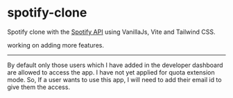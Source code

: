 # spotify-clone

Spotify clone with the [Spotify API](https://developer.spotify.com/discover/) using VanillaJs, Vite and Tailwind CSS. 

working on adding more features.

-----
By default only those users which I have added in the developer dashboard are allowed to access the app. I have not yet applied for quota extension mode.
So, If a user wants to use this app, I will need to add their email id to give them the access.
